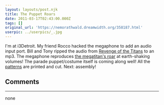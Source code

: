 ```yaml
---
layout: layouts/post.njk
title: The Puppet Roars
date: 2011-03-17T02:43:00.000Z
tags: []
original_url: 'https://nemorathwald.dreamwidth.org/358187.html'
userpic: ../userpics/_.jpg
---
```

I'm at i3Detroit. My friend Rocco hacked the megaphone to add an audio input port. Bill and Tony ripped the audio from [Revenge of the Titans](http://www.puppygames.net/revenge-of-the-titans/) to an mp3. The megaphone reproduces [the megatitan's roar](http://www.youtube.com/watch?v=sYndg0MraRo) at earth-shaking volumes! The parade puppet/costume itself is coming along well! All the [patterns](http://matt-arnold.livejournal.com/371703.html) are printed and cut. Next: assembly!

## Comments

---

none
